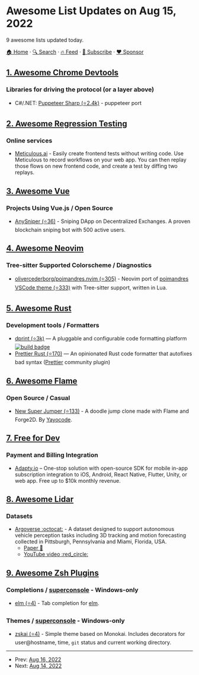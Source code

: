 # Awesome List Updates on Aug 15, 2022

9 awesome lists updated today.

[🏠 Home](/README.md) · [🔍 Search](https://www.trackawesomelist.com/search/) · [🔥 Feed](https://www.trackawesomelist.com/rss.xml) · [📮 Subscribe](https://trackawesomelist.us17.list-manage.com/subscribe?u=d2f0117aa829c83a63ec63c2f&id=36a103854c) · [❤️  Sponsor](https://github.com/sponsors/theowenyoung)



## [1. Awesome Chrome Devtools](/content/ChromeDevTools/awesome-chrome-devtools/README.md)

### Libraries for driving the protocol (or a layer above)

*   C#/.NET: [Puppeteer Sharp (⭐2.4k)](https://github.com/hardkoded/puppeteer-sharp) - puppeteer port

## [2. Awesome Regression Testing](/content/mojoaxel/awesome-regression-testing/README.md)

### Online services

*   [Meticulous.ai](https://meticulous.ai) - Easily create frontend tests without writing code. Use Meticulous to record workflows on your web app. You can then replay those flows on new frontend code, and create a test by diffing two replays.

## [3. Awesome Vue](/content/vuejs/awesome-vue/README.md)

### Projects Using Vue.js / Open Source

*   [AnySniper (⭐36)](https://github.com/anysniper/Frontend) - Sniping DApp on Decentralized Exchanges. A proven blockchain sniping bot with 500 active users.

## [4. Awesome Neovim](/content/rockerBOO/awesome-neovim/README.md)

### Tree-sitter Supported Colorscheme / Diagnostics

*   [olivercederborg/poimandres.nvim (⭐305)](https://github.com/olivercederborg/poimandres.nvim) - Neovim port of [poimandres VSCode theme (⭐333)](https://github.com/drcmda/poimandres-theme) with Tree-sitter support, written in Lua.

## [5. Awesome Rust](/content/rust-unofficial/awesome-rust/README.md)

### Development tools / Formatters

*   [dprint (⭐3k)](https://github.com/dprint/dprint) — A pluggable and configurable code formatting platform [![build badge](https://github.com/dprint/dprint/workflows/CI/badge.svg)](https://github.com/dprint/dprint/actions?query=workflow%3ACI)
*   [Prettier Rust (⭐170)](https://github.com/jinxdash/prettier-plugin-rust) — An opinionated Rust code formatter that autofixes bad syntax ([Prettier](https://prettier.io/) community plugin)

## [6. Awesome Flame](/content/flame-engine/awesome-flame/README.md)

### Open Source / Casual

*   [New Super Jumper (⭐133)](https://github.com/Yayo-Arellano/flutter_games_compilation/tree/main/new_super_jumper) - A doodle jump clone made with Flame and Forge2D. By [Yayocode](https://www.yayocode.com "YayoCode").

## [7. Free for Dev](/content/ripienaar/free-for-dev/README.md)

### Payment and Billing Integration

*   [Adapty.io](https://adapty.io/) – One-stop solution with open-source SDK for mobile in-app subscription integration to iOS, Android, React Native, Flutter, Unity, or web app. Free up to $10k monthly revenue.

## [8. Awesome Lidar](/content/szenergy/awesome-lidar/README.md)

### Datasets

*   [Argoverse :octocat:](https://www.argoverse.org/) - A dataset designed to support autonomous vehicle perception tasks including 3D tracking and motion forecasting collected in Pittsburgh, Pennsylvania and Miami, Florida, USA.
    *   [Paper :newspaper:](https://openaccess.thecvf.com/content_CVPR_2019/papers/Chang_Argoverse_3D_Tracking_and_Forecasting_With_Rich_Maps_CVPR_2019_paper.pdf)
    *   [YouTube video :red\_circle:](https://www.youtube.com/watch?v=DM8jWfi69zM)

## [9. Awesome Zsh Plugins](/content/unixorn/awesome-zsh-plugins/README.md)

### Completions / [superconsole](https://github.com/alexchmykhalo/superconsole) - Windows-only

*   [elm (⭐4)](https://github.com/kraklin/elm.plugin.zsh) - Tab completion for [elm](https://elm-lang.org/).

### Themes / [superconsole](https://github.com/alexchmykhalo/superconsole) - Windows-only

*   [zskai (⭐4)](https://github.com/dinizgab/zskai-theme) - Simple theme based on Monokai. Includes decorators for user\@hostname, time, `git` status and current working directory.

---

- Prev: [Aug 16, 2022](/content/2022/08/16/README.md)
- Next: [Aug 14, 2022](/content/2022/08/14/README.md)